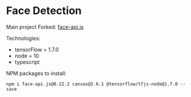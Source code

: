 # Face Detection

Main project Forked: [face-api.js](https://github.com/justadudewhohacks/face-api.js)

Technologies:

 * tensorFlow = 1.7.0
 * node = 10
 * typescript


NPM packages to install:
	
	npm i face-api.js@0.22.2 canvas@2.6.1 @tensorflow/tfjs-node@1.7.0 --save
